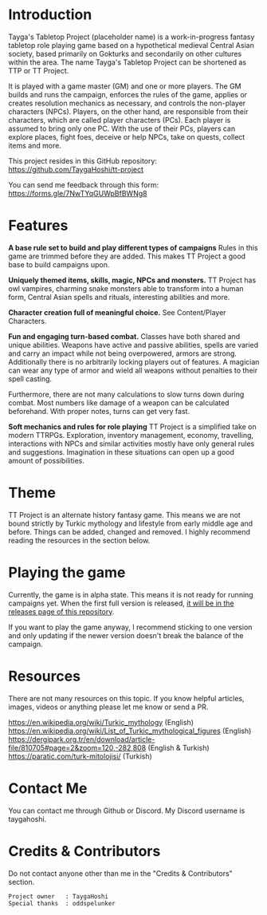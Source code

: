 # Introduction
Tayga's Tabletop Project (placeholder name) is a work-in-progress fantasy tabletop role playing game based on a hypothetical medieval Central Asian society, based primarily on Gokturks and secondarily on other cultures within the area. The name Tayga's Tabletop Project can be shortened as TTP or TT Project.

It is played with a game master (GM) and one or more players. The GM builds and runs the campaign, enforces the rules of the game, applies or creates resolution mechanics as necessary, and controls the non-player characters (NPCs). Players, on the other hand, are responsible from their characters, which are called player characters (PCs). Each player is assumed to bring only one PC. With the use of their PCs, players can explore places, fight foes, deceive or help NPCs, take on quests, collect items and more.

This project resides in this GitHub repository: <https://github.com/TaygaHoshi/tt-project>

You can send me feedback through this form: <https://forms.gle/7NwTYqGUWpBfBWNg8>

# Features
**A base rule set to build and play different types of campaigns**
Rules in this game are trimmed before they are added. This makes TT Project a good base to build campaigns upon.

**Uniquely themed items, skills, magic, NPCs and monsters.**
TT Project has owl vampires, charming snake monsters able to transform into a human form, Central Asian spells and rituals, interesting abilities and more.

**Character creation full of meaningful choice.**
See Content/Player Characters.

**Fun and engaging turn-based combat.**
Classes have both shared and unique abilities. Weapons have active and passive abilities, spells are varied and carry an impact while not being overpowered, armors are strong. Additionally there is no arbitrarily locking players out of features. A magician can wear any type of armor and wield all weapons without penalties to their spell casting.

Furthermore, there are not many calculations to slow turns down during combat. Most numbers like damage of a weapon can be calculated beforehand. With proper notes, turns can get very fast.

**Soft mechanics and rules for role playing**
TT Project is a simplified take on modern TTRPGs. Exploration, inventory management, economy, travelling, interactions with NPCs and similar activities mostly have only general rules and suggestions. Imagination in these situations can open up a good amount of possibilities.

# Theme
TT Project is an alternate history fantasy game. This means we are not bound strictly by Turkic mythology and lifestyle from early middle age and before. Things can be added, changed and removed. I highly recommend reading the resources in the section below.

# Playing the game
Currently, the game is in alpha state. This means it is not ready for running campaigns yet. When the first full version is released, [it will be in the releases page of this repository](https://github.com/TaygaHoshi/tt-project/releases). 

If you want to play the game anyway, I recommend sticking to one version and only updating if the newer version doesn't break the balance of the campaign.

# Resources
There are not many resources on this topic. If you know helpful articles, images, videos or anything please let me know or send a PR.

<https://en.wikipedia.org/wiki/Turkic_mythology> (English)
<https://en.wikipedia.org/wiki/List_of_Turkic_mythological_figures> (English)
<https://dergipark.org.tr/en/download/article-file/810705#page=2&zoom=120,-282,808> (English & Turkish)
<https://paratic.com/turk-mitolojisi/> (Turkish)

# Contact Me
You can contact me through Github or Discord. My Discord username is taygahoshi. 

# Credits & Contributors
Do not contact anyone other than me in the "Credits & Contributors" section.
```
Project owner   : TaygaHoshi
Special thanks  : oddspelunker
```
